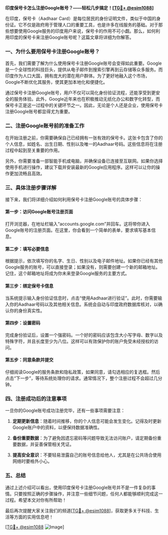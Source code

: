 **印度保号卡怎么注册Google账号？——轻松几步搞定！[[TG💪+ @esim1088](https://t.me/s/esim1088)]**

在印度，保号卡（Aadhaar Card）是每位居民的身份证明文件，类似于中国的身份证。它不仅是政府用于管理人口的重要工具，也是许多在线服务的基础。对于那些想要使用Google服务的印度用户来说，保号卡的作用不可小觑。那么，如何利用印度的保号卡来注册Google账号呢？这篇文章将详细为你解答。

### 一、为什么要用保号卡注册Google账号？

首先，我们需要了解为什么使用保号卡注册Google账号会变得如此重要。Google是一个全球性的科技巨头，提供从电子邮件到搜索引擎再到云存储等众多服务。而印度作为人口大国，拥有庞大的潜在用户群体。为了更好地融入这个市场，Google不断优化其服务，使其更加本地化和便捷化。

通过保号卡注册Google账号，用户不仅可以简化身份验证流程，还能享受到更安全的服务体验。此外，Google近年来也在积极推动无纸化办公和数字化转型，而保号卡正是这一过程中的关键环节之一。因此，无论是个人还是企业，使用保号卡注册Google账号都显得尤为重要。

### 二、注册Google账号前的准备工作

在开始注册之前，你需要确保自己已经拥有一张有效的保号卡。这张卡包含了你的个人信息，如姓名、出生日期、性别以及唯一的Aadhaar号码。这些信息将在注册过程中起到至关重要的作用。

另外，你需要准备一部智能手机或电脑，并确保设备已连接至互联网。如果你选择使用手机进行操作，建议下载并安装最新的Google应用程序。这样可以让你的操作更加流畅且高效。

### 三、具体注册步骤详解

接下来，我们将详细介绍如何利用保号卡注册Google账号的具体步骤：

#### 第一步：访问Google账号注册页面

打开浏览器，在地址栏输入“accounts.google.com”并回车。这将带你进入Google账号的注册页面。在这里，你会看到一个简单的表单，要求填写基本信息。

#### 第二步：填写必要信息

根据提示，依次填写你的名字、生日、性别以及电子邮件地址。如果你已经有其他Google服务的账号，可以直接登录；如果没有，则需要创建一个新的邮箱地址。记住，这个邮箱地址将成为你未来登录Google服务的主要方式。

#### 第三步：绑定保号卡信息

当系统提示输入身份验证信息时，点击“使用Aadhaar进行验证”。此时，你需要输入你的Aadhaar号码以及其他相关信息。系统会自动与印度政府数据库核对，以确认你的身份真实性。

#### 第四步：设置密码

完成身份验证后，设置一个强密码。一个好的密码应该包含大小写字母、数字以及特殊字符，并且长度至少为八位。这样可以有效保护你的账户免受未经授权的访问。

#### 第五步：同意条款并提交

仔细阅读Google的服务条款和隐私政策，如果同意，请勾选相应的复选框。然后点击“下一步”，等待系统处理你的请求。通常情况下，整个注册过程不会超过几分钟。

### 四、注册成功后的注意事项

一旦你的Google账号成功注册完毕，还有一些事项需要注意：

1. **定期更新信息**：随着时间推移，你的个人信息可能会发生变化。记得及时更新Google账户中的资料，以便保持数据准确性。
   
2. **备份重要数据**：为了避免因遗忘密码等问题导致无法访问账户，请定期备份重要数据，并妥善保管相关凭证。

3. **提高安全意识**：不要轻易泄露自己的账号信息给他人，尤其是在公共场合使用网络时要格外小心。

### 五、总结

通过上述介绍可以看出，使用印度保号卡注册Google账号并不是一件复杂的事情。只要按照正确的步骤操作，并注意一些细节问题，任何人都能够顺利完成这一过程。希望本文对你有所帮助！

最后再次提醒大家关注我们的频道[[TG💪+ @esim1088](https://t.me/s/esim1088)]，获取更多关于科技、生活等方面的实用信息吧！ 

[[TG💪+ @esim1088](https://t.me/s/esim1088) ![Image](https://i.postimg.cc/4NQfJmqS/Snipaste-2025-05-13-00-14-12.png)]